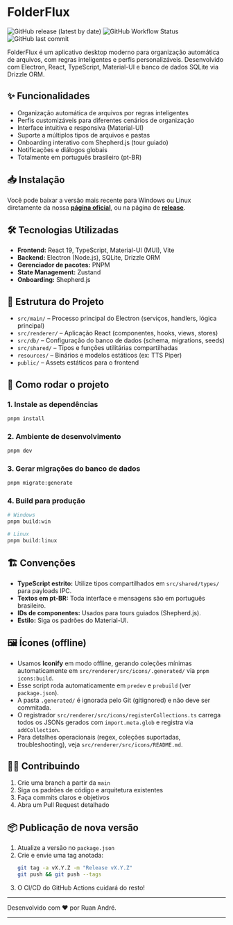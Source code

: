 # FolderFlux

![GitHub release (latest by date)](https://img.shields.io/github/v/release/Ruan-andre/folderflux)
![GitHub Workflow Status](https://img.shields.io/github/actions/workflow/status/Ruan-andre/folderflux/.github/workflows/publish.yml)
![GitHub last commit](https://img.shields.io/github/last-commit/Ruan-andre/folderflux)

FolderFlux é um aplicativo desktop moderno para organização automática de arquivos, com regras inteligentes e perfis personalizáveis. Desenvolvido com Electron, React, TypeScript, Material-UI e banco de dados SQLite via Drizzle ORM.

## ✨ Funcionalidades

- Organização automática de arquivos por regras inteligentes
- Perfis customizáveis para diferentes cenários de organização
- Interface intuitiva e responsiva (Material-UI)
- Suporte a múltiplos tipos de arquivos e pastas
- Onboarding interativo com Shepherd.js (tour guiado)
- Notificações e diálogos globais
- Totalmente em português brasileiro (pt-BR)

## 📥 Instalação

Você pode baixar a versão mais recente para Windows ou Linux diretamente da nossa [**página oficial**](https://folderflux.com), ou na página de [**release**](https://github.com/Ruan-andre/folderflux/releases).

## 🛠️ Tecnologias Utilizadas

- **Frontend:** React 19, TypeScript, Material-UI (MUI), Vite
- **Backend:** Electron (Node.js), SQLite, Drizzle ORM
- **Gerenciador de pacotes:** PNPM
- **State Management:** Zustand
- **Onboarding:** Shepherd.js

## 📁 Estrutura do Projeto

- `src/main/` – Processo principal do Electron (serviços, handlers, lógica principal)
- `src/renderer/` – Aplicação React (componentes, hooks, views, stores)
- `src/db/` – Configuração do banco de dados (schema, migrations, seeds)
- `src/shared/` – Tipos e funções utilitárias compartilhadas
- `resources/` – Binários e modelos estáticos (ex: TTS Piper)
- `public/` – Assets estáticos para o frontend

## 🚀 Como rodar o projeto

### 1. Instale as dependências

```bash
pnpm install
```

### 2. Ambiente de desenvolvimento

```bash
pnpm dev
```

### 3. Gerar migrações do banco de dados

```bash
pnpm migrate:generate
```

### 4. Build para produção

```bash
# Windows
pnpm build:win

# Linux
pnpm build:linux
```

## 🏗️ Convenções

- **TypeScript estrito:** Utilize tipos compartilhados em `src/shared/types/` para payloads IPC.
- **Textos em pt-BR:** Toda interface e mensagens são em português brasileiro.
- **IDs de componentes:** Usados para tours guiados (Shepherd.js).
- **Estilo:** Siga os padrões do Material-UI.

## 🖼️ Ícones (offline)

- Usamos **Iconify** em modo offline, gerando coleções mínimas automaticamente em `src/renderer/src/icons/.generated/` via `pnpm icons:build`.
- Esse script roda automaticamente em `predev` e `prebuild` (ver `package.json`).
- A pasta `.generated/` é ignorada pelo Git (gitignored) e não deve ser commitada.
- O registrador `src/renderer/src/icons/registerCollections.ts` carrega todos os JSONs gerados com `import.meta.glob` e registra via `addCollection`.
- Para detalhes operacionais (regex, coleções suportadas, troubleshooting), veja `src/renderer/src/icons/README.md`.

## 👩‍💻 Contribuindo

1. Crie uma branch a partir da `main`
2. Siga os padrões de código e arquitetura existentes
3. Faça commits claros e objetivos
4. Abra um Pull Request detalhado

## 📦 Publicação de nova versão

1. Atualize a versão no `package.json`
2. Crie e envie uma tag anotada:
   ```bash
   git tag -a vX.Y.Z -m "Release vX.Y.Z"
   git push && git push --tags
   ```
3. O CI/CD do GitHub Actions cuidará do resto!

---

Desenvolvido com ❤️ por Ruan André.

---

